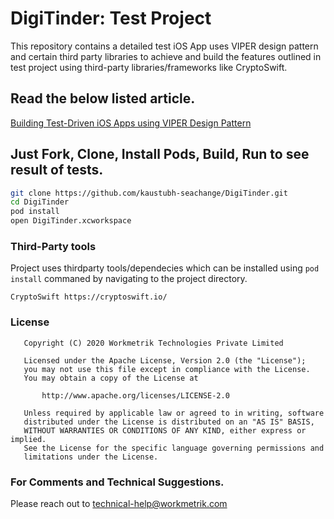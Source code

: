 # DigiTinder: Test Project

This repository contains a detailed test iOS App uses VIPER design pattern and certain third party libraries to achieve and build the features outlined in test project using third-party libraries/frameworks like CryptoSwift.


## Read the below listed article.
[Building Test-Driven iOS Apps using VIPER Design Pattern](https://www.raywenderlich.com/8440907-getting-started-with-the-viper-architecture-pattern)


## Just Fork, Clone, Install Pods, Build, Run to see result of tests.
```sh
git clone https://github.com/kaustubh-seachange/DigiTinder.git
cd DigiTinder
pod install
open DigiTinder.xcworkspace
```

### Third-Party tools
Project uses thirdparty tools/dependecies which can be installed using 
```pod install``` commaned by navigating to the project directory.

    CryptoSwift https://cryptoswift.io/
    
### License
```
   Copyright (C) 2020 Workmetrik Technologies Private Limited

   Licensed under the Apache License, Version 2.0 (the "License");
   you may not use this file except in compliance with the License.
   You may obtain a copy of the License at

       http://www.apache.org/licenses/LICENSE-2.0

   Unless required by applicable law or agreed to in writing, software
   distributed under the License is distributed on an "AS IS" BASIS,
   WITHOUT WARRANTIES OR CONDITIONS OF ANY KIND, either express or implied.
   See the License for the specific language governing permissions and
   limitations under the License.
```

### For Comments and Technical Suggestions.
Please reach out to technical-help@workmetrik.com
